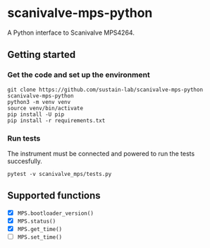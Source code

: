 # scanivalve-mps-python

A Python interface to Scanivalve MPS4264.

## Getting started

### Get the code and set up the environment

```
git clone https://github.com/sustain-lab/scanivalve-mps-python
scanivalve-mps-python
python3 -m venv venv
source venv/bin/activate
pip install -U pip
pip install -r requirements.txt
```

### Run tests

The instrument must be connected and powered to run the tests succesfully.

```
pytest -v scanivalve_mps/tests.py
```

## Supported functions

* [x] `MPS.bootloader_version()`
* [x] `MPS.status()`
* [x] `MPS.get_time()`
* [ ] `MPS.set_time()`

